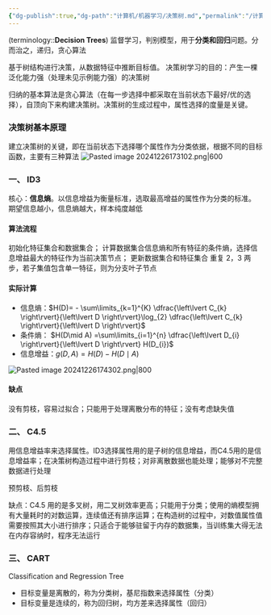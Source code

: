 ```yaml
---
{"dg-publish":true,"dg-path":"计算机/机器学习/决策树.md","permalink":"/计算机/机器学习/决策树/","dgPassFrontmatter":true,"noteIcon":"","created":"2024-09-13T00:56:35.940+08:00","updated":"2025-04-17T18:42:17.757+08:00"}
---
```



(terminology::**Decision Trees**)
监督学习，判别模型，用于**分类和回归**问题。分而治之，递归，贪心算法

基于树结构进行决策，从数据特征中推断目标值。
决策树学习的目的：产生一棵泛化能力强（处理未见示例能力强）的决策树

归纳的基本算法是贪心算法（在每一步选择中都采取在当前状态下最好/优的选择），自顶向下来构建决策树。决策树的生成过程中，属性选择的度量是关键。
### 决策树基本原理
建立决策树的关键，即在当前状态下选择哪个属性作为分类依据，根据不同的目标函数，主要有三种算法
![Pasted image 20241226173102.png|600](/img/user/Functional%20files/Photo%20Resources/Pasted%20image%2020241226173102.png)
### 一、 ID3
核心：**信息熵**。以信息增益为衡量标准，选取最高增益的属性作为分类的标准。
期望信息越小，信息熵越大，样本纯度越低

#### 算法流程
初始化特征集合和数据集合；
计算数据集合信息熵和所有特征的条件熵，选择信息增益最大的特征作为当前决策节点；
更新数据集合和特征集合
重复 2，3 两步，若子集值包含单一特征，则为分支叶子节点
#### 实际计算
- 信息熵：$H(D)= - \sum\limits_{k=1}^{K} \dfrac{\left\lvert  C_{k} \right\rvert}{\left\lvert  D \right\rvert}\log_{2} \dfrac{\left\lvert  C_{k} \right\rvert}{\left\lvert  D \right\rvert}$
- 条件熵： $H(D\mid A) =\sum\limits_{i=1}^{n} \dfrac{\left\lvert  D_{i} \right\rvert}{\left\lvert  D \right\rvert} H(D_{i})$
- 信息增益：$g(D,A)=H(D)-H(D\mid A)$

![Pasted image 20241226174302.png|800](/img/user/Functional%20files/Photo%20Resources/Pasted%20image%2020241226174302.png)

#### 缺点
没有剪枝，容易过拟合；只能用于处理离散分布的特征；没有考虑缺失值
### 二、 C4.5
用信息增益率来选择属性。ID3选择属性用的是子树的信息增益，而C4.5用的是信息增益率；在决策树构造过程中进行剪枝；对非离散数据也能处理；能够对不完整数据进行处理


预剪枝、后剪枝

缺点：C4.5 用的是多叉树，用二叉树效率更高；只能用于分类；使用的熵模型拥有大量耗时的对数运算，连续值还有排序运算；在构造树的过程中，对数值属性值需要按照其大小进行排序；只适合于能够驻留于内存的数据集，当训练集大得无法在内存容纳时，程序无法运行
### 三、 CART
Classification and Regression Tree  
- 目标变量是离散的，称为分类树，基尼指数来选择属性（分类）
- 目标变量是连续的，称为回归树，均方差来选择属性（回归）


 
